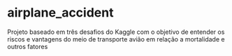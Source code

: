# airplane_accident
Projeto baseado em três desafios do Kaggle com o objetivo de entender os riscos e vantagens do meio de transporte avião em relação a mortalidade e outros fatores
